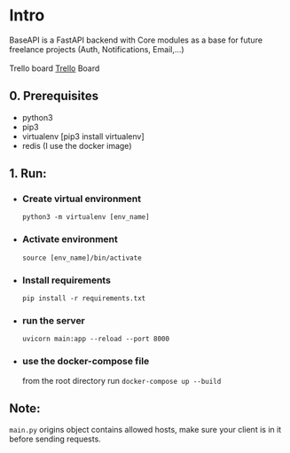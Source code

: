 # Intro
BaseAPI is a FastAPI backend with Core modules as a base for future freelance projects (Auth, Notifications, Email,...) </br></br>
Trello board  [Trello](https://trello.com/b/E7HIwW12/baseapi) Board 
## 0. Prerequisites
  - python3
  - pip3
  - virtualenv [pip3 install virtualenv]
  - redis (I use the docker image)

## 1. Run:
- ### Create virtual environment 
  `python3 -m virtualenv [env_name]`
- ### Activate environment 
  `source [env_name]/bin/activate`
- ### Install requirements 
  `pip install -r requirements.txt`
- ### run the server
  `uvicorn main:app --reload --port 8000`
- ### use the docker-compose file
  from the root directory run `docker-compose up --build` 
## Note:
  `main.py` origins object contains allowed hosts, make sure your client is in it before sending requests.
  
